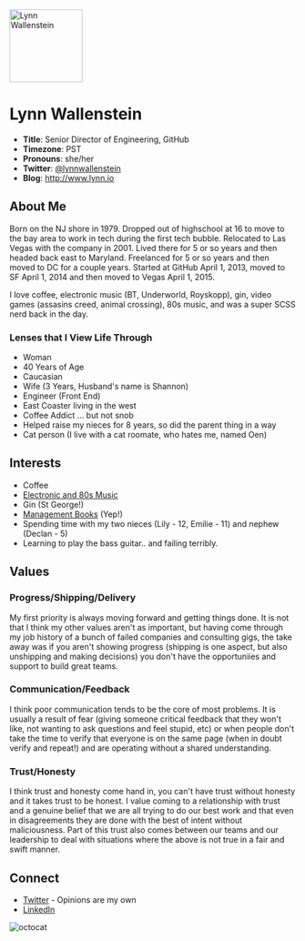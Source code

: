 <img src="https://user-images.githubusercontent.com/2606/58603343-41cfc300-8245-11e9-9777-331a47ceb635.jpg" alt="Lynn Wallenstein" width="128px" align="center" />


# Lynn Wallenstein

- **Title**: Senior Director of Engineering, GitHub
- **Timezone**: PST
- **Pronouns**: she/her
- **Twitter**: [@lynnwallenstein](https://twitter.com/lynnwallenstein)
- **Blog**: http://www.lynn.io


## About Me

Born on the NJ shore in 1979. Dropped out of highschool at 16 to move to the bay area to work in tech during the first tech bubble. Relocated to Las Vegas with the company in 2001. Lived there for 5 or so years and then headed back east to Maryland. Freelanced for 5 or so years and then moved to DC for a couple years. Started at GitHub April 1, 2013, moved to SF April 1, 2014 and then moved to Vegas April 1, 2015.

I love coffee, electronic music (BT, Underworld, Royskopp), gin, video games (assasins creed, animal crossing), 80s music, and was a super SCSS nerd back in the day.

### Lenses that I View Life Through

- Woman
- 40 Years of Age
- Caucasian 
- Wife (3 Years, Husband's name is Shannon)
- Engineer (Front End)
- East Coaster living in the west
- Coffee Addict ... but not snob
- Helped raise my nieces for 8 years, so did the parent thing in a way
- Cat person (I live with a cat roomate, who hates me, named Oen)

## Interests

- Coffee
- [Electronic and 80s Music](https://www.last.fm/user/lynnwallenstein)
- Gin (St George!)
- [Management Books](https://www.goodreads.com/lynnwallenstein) (Yep!)
- Spending time with my two nieces (Lily - 12, Emilie - 11) and nephew (Declan - 5)
- Learning to play the bass guitar.. and failing terribly.


## Values

### Progress/Shipping/Delivery

My first priority is always moving forward and getting things done. It is not that I think my other values aren't as important, but having come through my job history of a bunch of failed companies and consulting gigs, the take away was if you aren't showing progress (shipping is one aspect, but also unshipping and making decisions) you don't have the opportuniies and support to build great teams.

### Communication/Feedback

I think poor communication tends to be the core of most problems. It is usually a result of fear (giving someone critical feedback that they won't like, not wanting to ask questions and feel stupid, etc) or when people don't take the time to verify that everyone is on the same page (when in doubt verify and repeat!) and are operating without a shared understanding.

### Trust/Honesty

I think trust and honesty come hand in, you can't have trust without honesty and it takes trust to be honest. I value coming to a relationship with trust and a genuine belief that we are all trying to do our best work and that even in disagreements they are done with the best of intent without maliciousness. Part of this trust also comes between our teams and our leadership to deal with situations where the above is not true in a fair and swift manner. 


## Connect

* [Twitter](https://twitter.com/lynnwallenstein) - Opinions are my own
* [LinkedIn](https://www.linkedin.com/in/lynnwallenstein/) 

![octocat](https://user-images.githubusercontent.com/2606/58603344-42685980-8245-11e9-9338-8c986a197d1b.png)

